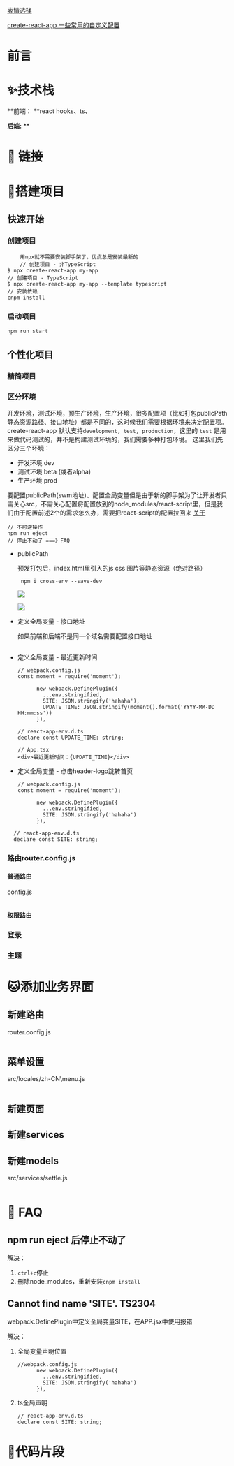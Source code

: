 [表情选择](https://www.process.st/emoji-in-business-documents/)

[create-react-app 一些常用的自定义配置](https://www.jianshu.com/p/36efe1dc2f5e)

# 前言



# ✨技术栈

**前端： **react hooks、ts、

**后端:** **

# 🔗 链接



# 🔨搭建项目

## 快速开始

### 创建项目

```
    用npx就不需要安装脚手架了，优点总是安装最新的
    // 创建项目 - 非TypeScript
$ npx create-react-app my-app
// 创建项目 - TypeScript
$ npx create-react-app my-app --template typescript
// 安装依赖
cnpm install
```

### 启动项目

```
npm run start
```

## 个性化项目

### 精简项目



### 区分环境

开发环境，测试环境，预生产环境，生产环境，很多配置项（比如打包publicPath静态资源路径、接口地址）都是不同的，这时候我们需要根据环境来决定配置项。
 create-react-app 默认支持`development`，`test`，`production`，这里的 `test` 是用来做代码测试的，并不是构建测试环境的，我们需要多种打包环境。
 这里我们先区分三个环境：

- 开发环境 dev
- 测试环境 beta (或者alpha)
- 生产环境 prod

要配置publicPath(swm地址)、配置全局变量但是由于新的脚手架为了让开发者只需关心src，不需关心配置将配置放到的node_modules/react-script里，但是我们由于配置前述2个的需求怎么办，需要把react-script的配置拉回来  [关于](https://juejin.cn/post/6844903951893004296#heading-7)

```
// 不可逆操作
npm run eject
// 停止不动了 ===》FAQ
```

- publicPath

  预发打包后，index.html里引入的js css  图片等静态资源（绝对路径）

  ```
   npm i cross-env --save-dev
  ```

  ![](E:\self\记录\myNotes\images\react_ts_1.png)

  ![](E:\self\记录\myNotes\images\react_ts_2.png)

- 定义全局变量 - 接口地址

  如果前端和后端不是同一个域名需要配置接口地址

  ```
  
  ```

- 定义全局变量 - 最近更新时间

  ```
  // webpack.config.js
  const moment = require('moment');
  
        new webpack.DefinePlugin({
          ...env.stringified,
          SITE: JSON.stringify('hahaha'),
          UPDATE_TIME: JSON.stringify(moment().format('YYYY-MM-DD HH:mm:ss'))
        }),
  ```

  ```
  // react-app-env.d.ts
  declare const UPDATE_TIME: string;
  ```

  ```
  // App.tsx
  <div>最近更新时间：{UPDATE_TIME}</div>
  ```

  

- 定义全局变量 - 点击header-logo跳转首页

  ```
  // webpack.config.js
  const moment = require('moment');
  
        new webpack.DefinePlugin({
          ...env.stringified,
          SITE: JSON.stringify('hahaha')
        }),
  ```
```
  // react-app-env.d.ts
  declare const SITE: string;
```



### 路由router.config.js

#### 普通路由

config.js

```

```

#### 权限路由

### 登录

### 主题

### 



# 🐱添加业务界面

## 新建路由

router.config.js

```

```

## 菜单设置

src/locales/zh-CN\menu.js

```

```

## 新建页面



## 新建services



## 新建models

src/services/settle.js

```

```



# 🌚 FAQ

## npm run eject 后停止不动了

解决：

1. `ctrl+c`停止
2. 删除node_modules，重新安装`cnpm install`

## Cannot find name 'SITE'.  TS2304

webpack.DefinePlugin中定义全局变量SITE，在APP.jsx中使用报错

解决：

1. 全局变量声明位置

   ```
   //webpack.config.js
         new webpack.DefinePlugin({
           ...env.stringified,
           SITE: JSON.stringify('hahaha')
         }),
   ```

2. ts全局声明

   ```
   // react-app-env.d.ts
   declare const SITE: string;
   ```

   

# 🚀代码片段

